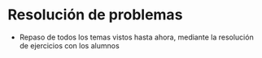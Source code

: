 # Resolución de problemas

- Repaso de todos los temas vistos hasta ahora, mediante la resolución de ejercicios con los alumnos

